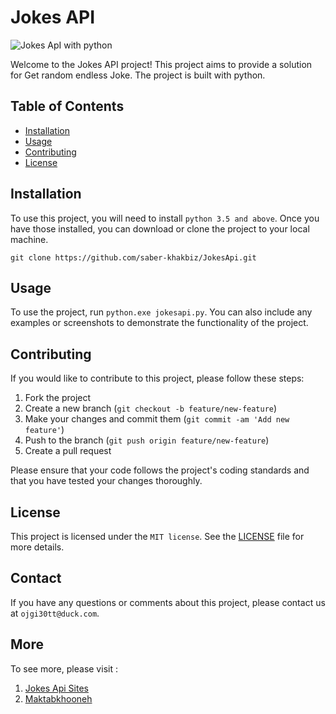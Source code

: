 # Jokes API

![Jokes ApI with python](https://github.com/saber-khakbiz/JokesApi/blob/master/images/JokesApi.jpg)


Welcome to the Jokes API project! This project aims to provide a solution for Get random endless Joke. The project is built with python.

## Table of Contents

- [Installation](#installation)
- [Usage](#usage)
- [Contributing](#contributing)
- [License](#license)

## Installation

To use this project, you will need to install `python 3.5 and above`. Once you have those installed, you can download or clone the project to your local machine. 

`git clone https://github.com/saber-khakbiz/JokesApi.git`


## Usage

To use the project, run `python.exe jokesapi.py`. You can also include any examples or screenshots to demonstrate the functionality of the project. 

## Contributing

If you would like to contribute to this project, please follow these steps:

1. Fork the project
2. Create a new branch (`git checkout -b feature/new-feature`)
3. Make your changes and commit them (`git commit -am 'Add new feature'`)
4. Push to the branch (`git push origin feature/new-feature`)
5. Create a pull request

Please ensure that your code follows the project's coding standards and that you have tested your changes thoroughly. 

## License

This project is licensed under the `MIT license`. See the [LICENSE](LICENSE) file for more details. 

## Contact

If you have any questions or comments about this project, please contact us at `ojgi30tt@duck.com`.

## More
To see more, please visit :
1. [Jokes Api Sites](https://rapidapi.com/collection/jokes)
2. [Maktabkhooneh](https://maktabkhooneh.org/course/%D8%B4%DB%8C%D8%A1-%DA%AF%D8%B1%D8%A7%DB%8C%DB%8C-%D9%BE%D8%A7%DB%8C%D8%AA%D9%88%D9%86-mk2032/)

